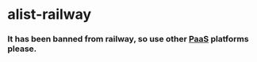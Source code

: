 # alist-railway

### It has been banned from railway, so use other [PaaS](https://alist-doc.nn.ci/en/docs/install/paas/) platforms please.

